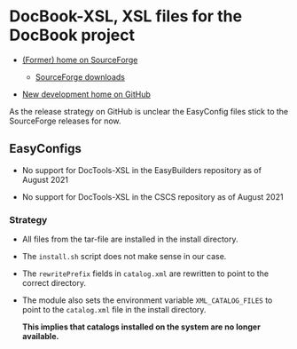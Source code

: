 # DocBook-XSL, XSL files for the DocBook project

  * [(Former) home on SourceForge](https://sourceforge.net/projects/docbook/)

      * [SourceForge downloads](https://sourceforge.net/projects/docbook/files/docbook-xsl/)

  * [New development home on GitHub](https://github.com/docbook/xslt10-stylesheets)

As the release strategy on GitHub is unclear the EasyConfig files stick to the SourceForge
releases for now.


## EasyConfigs

  * No support for DocTools-XSL in the EasyBuilders repository as of August 2021

  * No support for DocTools-XSL in the CSCS repository as of August 2021


### Strategy

  * All files from the tar-file are installed in the install directory.

  * The ``install.sh`` script does not make sense in our case.

  * The ``rewritePrefix`` fields in ``catalog.xml`` are rewritten to point
    to the correct directory.

  * The module also sets the environment variable ``XML_CATALOG_FILES`` to
    point to the ``catalog.xml`` file in the install directory.

    **This implies that catalogs installed on the system are no longer available.**

